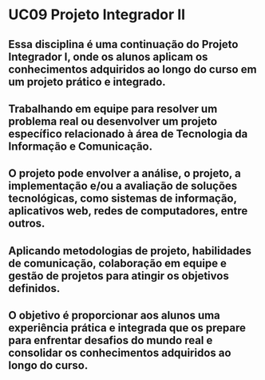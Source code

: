 # UC09 Projeto Integrador II
## Essa disciplina é uma continuação do Projeto Integrador I, onde os alunos aplicam os conhecimentos adquiridos ao longo do curso em um projeto prático e integrado.
## Trabalhando em equipe para resolver um problema real ou desenvolver um projeto específico relacionado à área de Tecnologia da Informação e Comunicação.
## O projeto pode envolver a análise, o projeto, a implementação e/ou a avaliação de soluções tecnológicas, como sistemas de informação, aplicativos web, redes de computadores, entre outros.
## Aplicando metodologias de projeto, habilidades de comunicação, colaboração em equipe e gestão de projetos para atingir os objetivos definidos.
## O objetivo é proporcionar aos alunos uma experiência prática e integrada que os prepare para enfrentar desafios do mundo real e consolidar os conhecimentos adquiridos ao longo do curso.
